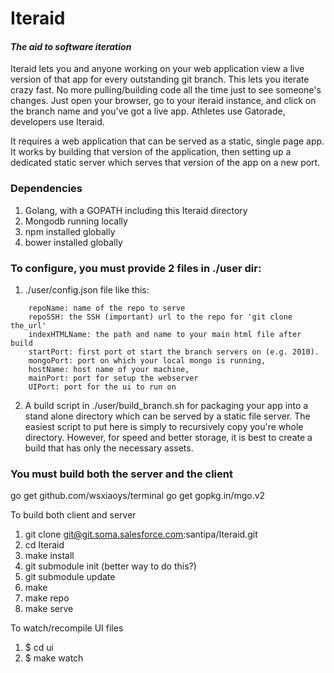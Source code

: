 # Iteraid
#### *The aid to software iteration*

Iteraid lets you and anyone working on your web application view a live version of that app for every outstanding git branch.  This lets you iterate crazy fast.  No more pulling/building code all the time just to see someone's changes. Just open your browser, go to your iteraid instance, and click on the branch name and you've got a live app.  Athletes use Gatorade, developers use Iteraid.


It requires a web application that can be served as a static, single page app.  It works by building that version of the application, then setting up a dedicated static server which serves that version of the app on a new port.

### Dependencies
1. Golang, with a GOPATH including this Iteraid directory
2. Mongodb running locally
3. npm installed globally
4. bower installed globally

### To configure, you must provide 2 files in ./user dir:

1. ./user/config.json file like this:

```
	repoName: name of the repo to serve
	repoSSH: the SSH (important) url to the repo for 'git clone the_url'
	indexHTMLName: the path and name to your main html file after build
	startPort: first port ot start the branch servers on (e.g. 2010).
	mongoPort: port on which your local mongo is running,
	hostName: host name of your machine,
	mainPort: port for setup the webserver
    UIPort: port for the ui to run on
```

2.  A build script in ./user/build_branch.sh for packaging your app into a stand alone directory which can be served by a static file server.  The easiest script to put here is simply to recursively copy you're whole directory.  However, for speed and better storage, it is best to create a build that has only the necessary assets.


### You must build both the server and the client

  go get github.com/wsxiaoys/terminal
  go get gopkg.in/mgo.v2


To build both client and server
  1. git clone git@git.soma.salesforce.com:santipa/Iteraid.git
  2. cd Iteraid
  3. make install
  4. git submodule init (better way to do this?)
  5. git submodule update
  6. make
  7. make repo
  8. make serve

To watch/recompile UI files
  1. $ cd ui
  2. $ make watch



